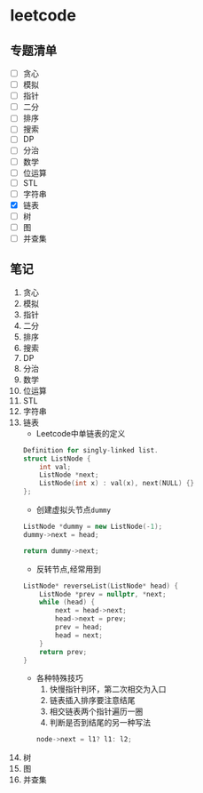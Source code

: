 # leetcode
## 专题清单
- [ ] 贪心
- [ ] 模拟
- [ ] 指针
- [ ] 二分
- [ ] 排序
- [ ] 搜索
- [ ] DP
- [ ] 分治
- [ ] 数学
- [ ] 位运算
- [ ] STL
- [ ] 字符串
- [x] 链表
- [ ] 树
- [ ] 图
- [ ] 并查集

## 笔记
1. 贪心
2. 模拟
3. 指针
4. 二分
5. 排序
6. 搜索
7. DP
8. 分治
9. 数学
10. 位运算
11. STL
12. 字符串
13. 链表
    - Leetcode中单链表的定义
    ```c++
    Definition for singly-linked list.
    struct ListNode {
        int val;
        ListNode *next;
        ListNode(int x) : val(x), next(NULL) {}
    };
    ```
    - 创建虚拟头节点`dummy`
    ```c++
    ListNode *dummy = new ListNode(-1);
    dummy->next = head;

    return dummy->next;
    ```
    - 反转节点,经常用到
    ```c++
    ListNode* reverseList(ListNode* head) {
        ListNode *prev = nullptr, *next;
        while (head) {
            next = head->next;
            head->next = prev;
            prev = head;
            head = next;
        }
        return prev;
    }
    ```
    - 各种特殊技巧
        1. 快慢指针判环，第二次相交为入口
        2. 链表插入排序要注意结尾
        3. 相交链表两个指针遍历一圈
        4. 判断是否到结尾的另一种写法
        ```c++
        node->next = l1? l1: l2;
        ```
14. 树
15. 图
16. 并查集